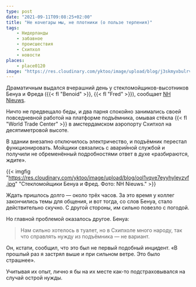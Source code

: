 ```yaml
---
type: post
date: "2021-09-11T09:08:25+02:00"
title: "Не кочегары мы, не плотники (о пользе терпения)"
tags:
    - Нидерланды
    - забавное
    - происшествия
    - Схипхол
    - новости
places:
    - place0120
image: "https://res.cloudinary.com/yktoo/image/upload/blog/j3skmyxbulrv38abufvs.jpg"
---
```


Драматичным выдался вчерашний день у стекломойщиков-высотников Бенуа и Фреда ({{< fl "Benoid" >}}, {{< fl "Fred" >}}), сообщает [NH Nieuws](https://www.nhnieuws.nl/nieuws/291514/glazenwassers-na-drie-uur-bevrijd-uit-gondel-aan-wtc-op-schiphol).

Ничто не предвещало беды, и два парня спокойно занимались своей повседневной работой на платформе подъёмника, омывая стёкла {{< fl "World Trade Center" >}} в амстердамском аэропорту Схипхол на десятиметровой высоте.

<!--more-->

В здании внезапно отключилось электричество, и подъёмник перестал функционировать. Мойщики связались с аварийной службой и получили не обременённый подробностями ответ в духе «разбираются, ждите».

{{< imgfig "https://res.cloudinary.com/yktoo/image/upload/blog/ool1vqve7eyyhyleyzvf.jpg" "Стекломойщики Бенуа и Фред. Фото: NH Nieuws." >}}

Ждать пришлось долго — около трёх часов. За это время у коллег закончились темы для общения, и вот тогда, со слов Бенуа, стало действительно скучно. С другой стороны, им сильно повезло с погодой.

Но главной проблемой оказалось другое. Бенуа:

> Нам сильно хотелось в туалет, но в Схипхоле много народу, так что справлять нужду из подъёмника — не вариант.

Он, кстати, сообщил, что это был не первый подобный инцидент. «В прошлый раз я застрял выше и при сильном ветре. Это было страшнее».

Учитывая их опыт, лично я бы на их месте как-то подстраховывался на случай острой нужды.
